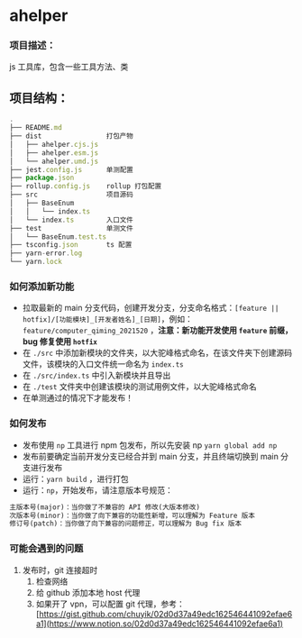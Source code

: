# ahelper

### 项目描述：

js 工具库，包含一些工具方法、类

## 项目结构：

```jsx
.
├── README.md
├── dist                打包产物
│   ├── ahelper.cjs.js
│   ├── ahelper.esm.js
│   └── ahelper.umd.js
├── jest.config.js      单测配置
├── package.json
├── rollup.config.js    rollup 打包配置
├── src                 项目源码
│   ├── BaseEnum
│   │   └── index.ts
│   └── index.ts        入口文件
├── test                单测文件
│   └── BaseEnum.test.ts
├── tsconfig.json       ts 配置
├── yarn-error.log
└── yarn.lock
```

### 如何添加新功能

- 拉取最新的 main 分支代码，创建开发分支，分支命名格式：`[feature || hotfix]/[功能模块]_[开发者姓名]_[日期]`，例如：`feature/computer_qiming_2021520` ，**注意：新功能开发使用 `feature` 前缀，bug 修复使用 `hotfix`**
- 在 `./src` 中添加新模块的文件夹，以大驼峰格式命名，在该文件夹下创建源码文件，该模块的入口文件统一命名为 `index.ts`
- 在 `./src/index.ts` 中引入新模块并且导出
- 在 `./test` 文件夹中创建该模块的测试用例文件，以大驼峰格式命名
- 在单测通过的情况下才能发布！

### 如何发布

- 发布使用 `np` 工具进行 npm 包发布，所以先安装 np `yarn global add np`
- 发布前要确定当前开发分支已经合并到 main 分支，并且终端切换到 main 分支进行发布
- 运行：`yarn build` ，进行打包
- 运行：`np`，开始发布，请注意版本号规范：

```html
主版本号(major)：当你做了不兼容的 API 修改(大版本修改)
次版本号(minor)：当你做了向下兼容的功能性新增，可以理解为 Feature 版本
修订号(patch)：当你做了向下兼容的问题修正，可以理解为 Bug fix 版本
```

### 可能会遇到的问题

1. 发布时，git 连接超时
   1. 检查网络
   2. 给 github 添加本地 host 代理
   3. 如果开了 vpn，可以配置 git 代理，参考：[https://gist.github.com/chuyik/02d0d37a49edc162546441092efae6a1](https://www.notion.so/02d0d37a49edc162546441092efae6a1)
